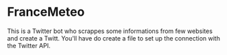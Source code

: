 # FranceMeteo

This is a Twitter bot who scrappes some informations from few websites and create a Twitt. 
You'll have do create a file to set up the connection with the Twitter API.
